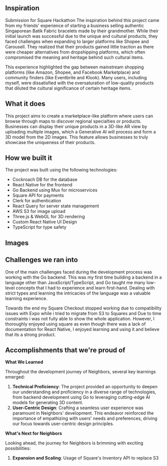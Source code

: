 ## Inspiration

Submission for Square Hackathon
The inspiration behind this project came from my friends' experience of starting a business selling authentic Singaporean Batik Fabric bracelets made by their grandmother. While their initial launch was successful due to the unique and cultural products, they faced challenges when expanding to larger platforms like Shopee and Carousell. They realized that their products gained little traction as there were cheaper alternatives from dropshipping platforms, which often compromised the meaning and heritage behind such cultural items.

This experience highlighted the gap between mainstream shopping platforms (like Amazon, Shopee, and Facebook Marketplace) and community finders (like Eventbrite and Klook). Many users, including myself, were dissatisfied with the oversaturation of low-quality products that diluted the cultural significance of certain heritage items.

## What it does

This project aims to create a marketplace-like platform where users can browse through maps to discover regional specialties or products. Businesses can display their unique products in a 3D-like AR view by uploading multiple images, which a Generative AI will process and form a 3D model from the 2D images. This feature allows businesses to truly showcase the uniqueness of their products.

## How we built it

The project was built using the following technologies:

- Cockroach DB for the database
- React Native for the frontend
- Go Backend using Mux for microservices
- Square API for payments
- Clerk for authentication
- React Query for server state management
- AWS S3 for image upload
- Three.js & WebGL for 3D rendering
- Custom React Native UI Design
- TypeScript for type safety

## Images


## Challenges we ran into

One of the main challenges faced during the development process was working with the Go backend. This was my first time building a backend in a language other than JavaScript/TypeScript, and Go taught me many low-level concepts that I had to experience and learn first-hand. Dealing with strict types and learning the intricacies of the language was a valuable learning experience.

Towards the end my Square Checkout stopped working due to compatibility issues with Expo while i tried to migrate from S3 to Squares and Due to time constraints i was not fully able to show the whole application. However, I thoroughly enjoyed using square as even though there was a lack of documentation for React Native, I enjoyed learning and using it and believe that its a strong product.

## Accomplishments that we're proud of
**What We Learned**

Throughout the development journey of Neighbors, several key learnings emerged:

1. **Technical Proficiency**: The project provided an opportunity to deepen our understanding and proficiency in a diverse range of technologies, from backend development using Go to leveraging cutting-edge AI models for generating 3D content.
3. **User-Centric Design**: Crafting a seamless user experience was paramount in Neighbors' development. This endeavor reinforced the importance of empathizing with users' needs and preferences, driving our focus towards user-centric design principles.

**What's Next for Neighbors**

Looking ahead, the journey for Neighbors is brimming with exciting possibilities:

1. **Expansion and Scaling**: Usage of Square's Inventory API to replace S3
